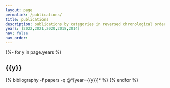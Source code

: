 ```yaml
---
layout: page
permalink: /publications/
title: publications
description: publications by categories in reversed chronological order. generated by jekyll-scholar.
years: [2022,2021,2020,2018,2014]
nav: false
nav_order: 
---
```

<!-- _pages/publications.md -->
<div class="publications">

{%- for y in page.years %}
  <h2 class="year">{{y}}</h2>
  {% bibliography -f papers -q @*[year={{y}}]* %}
{% endfor %}

</div>
